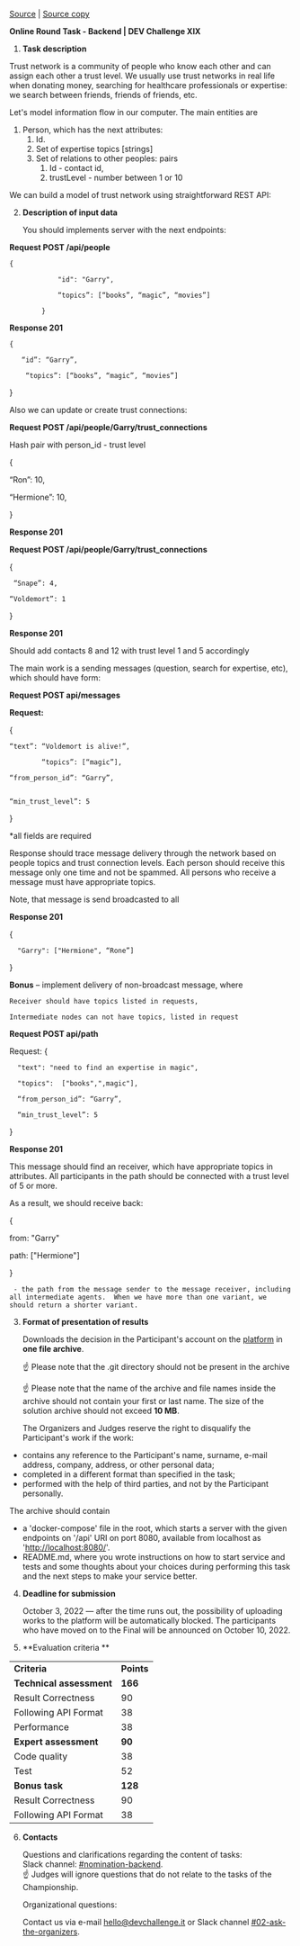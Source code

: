 [Source](https://docs.google.com/document/d/1fJcMrI3MQEze8QWbnL3ltiIR9_W1ShdL7KoFXUFNjpE/edit) | [Source copy](https://docs.google.com/document/d/1c4mFNtqpQgC0-oL_U1iJa7n_bE1TxfCW7s69352432A/edit)

**Online Round Task - Backend | DEV Challenge XIX**

1. **Task description**

Trust network is a community of people who know each other and can assign each other a trust level.  We usually use trust networks in real life when donating money,  searching for healthcare professionals or expertise: we search between friends, friends of friends, etc.

Let's model information flow in our computer.  The main entities are

1. Person, which has the next attributes:
   1. Id.
   2. Set of expertise topics [strings]
   3. Set of relations to other peoples:  pairs
      1. Id    -  contact id,
      2. trustLevel  - number between 1 or 10

We can build a model of trust network using straightforward REST API:


2. **Description of input data**

   You should implements server with the next endpoints:


**Request POST /api/people**

	{

                "id": "Garry",

                “topics”: [“books”, “magic”, “movies”]

            }

**Response 201**

 	{

  	   “id”: “Garry”,

  	    “topics”: [“books”, “magic”, “movies”]

}

Also we can update or create trust connections:

**Request POST /api/people/Garry/trust_connections**

Hash pair with person_id - trust level

{

“Ron”: 10,

“Hermione”: 10,

}

**Response 201**

**Request POST /api/people/Garry/trust_connections**

{

     “Snape”: 4,

    “Voldemort”: 1

}

**Response 201**

Should  add  contacts 8 and 12 with trust level 1 and 5 accordingly

The main work is a sending messages (question, search for expertise, etc), which should have form:

**Request POST  api/messages**

**Request:**

{

	“text”: “Voldemort is alive!”,

            “topics”: [“magic”],

	“from_person_id”: “Garry”,


    “min_trust_level”: 5

}

*all fields are required

Response should trace message delivery through the network based on people topics and trust connection levels. Each person should receive this message only one time and not be spammed.  All persons who receive a message must have appropriate topics.

Note, that message is send broadcasted to all

**Response 201**

{

      "Garry": ["Hermione", “Rone”]

}

**Bonus** – implement delivery of non-broadcast message, where

    Receiver should have topics listed in requests,

    Intermediate nodes can not have topics, listed in request

**Request POST api/path**

Request: {

      "text": "need to find an expertise in magic",

      "topics":  ["books",",magic"],

      “from_person_id”: “Garry”,

      “min_trust_level”: 5

}

**Response 201**

This message should  find an receiver, which have appropriate topics in attributes.  All participants in the path should be connected with a trust level of 5 or more.

As a result, we should receive back:

{

from: "Garry"

path: ["Hermione"]

}

     - the path from the message sender to the message receiver, including all intermediate agents.  When we have more than one variant, we should return a shorter variant.



3. **Format of presentation of results**

   Downloads the decision in the Participant's account on the [platform](https://app.devchallenge.it/) in **one file archive**.


    ☝️ Please note that the .git directory should not be present in the archive


    ☝️ Please note that the name of the archive and file names inside the archive should not contain your first or last name. The size of the solution archive should not exceed **10 MB**.


    The Organizers and Judges reserve the right to disqualify the Participant's work if the work:

* contains any reference to the Participant's name, surname, e-mail address, company, address, or other personal data;
* completed in a different format than specified in the task;
* performed with the help of third parties, and not by the Participant personally.

The archive should contain



*  a 'docker-compose'  file in the root,  which starts  a server with the given endpoints on '/api' URI on port  8080,  available from localhost as '[http://localhost:8080/](http://localhost:8080/)'.
* README.md,  where you wrote instructions on how to start service and tests and some thoughts about your choices during performing this task and the next steps to make your service better.
4. **Deadline for submission**

   October 3, 2022 — after the time runs out, the possibility of uploading works to the platform will be automatically blocked. The participants who have moved on to the Final will be announced on October 10, 2022.

5. **Evaluation criteria **

<table>
  <tr>
   <td>
<strong>Criteria</strong>
   </td>
   <td><strong>Points</strong>
   </td>
  </tr>
  <tr>
   <td><strong>Technical assessment</strong>
   </td>
   <td><strong>166</strong>
   </td>
  </tr>
  <tr>
   <td>Result Correctness
   </td>
   <td>90
   </td>
  </tr>
  <tr>
   <td>Following API  Format 
   </td>
   <td>38
   </td>
  </tr>
  <tr>
   <td>Performance
   </td>
   <td>38
   </td>
  </tr>
  <tr>
   <td><strong>Expert assessment</strong>
   </td>
   <td><strong>90</strong>
   </td>
  </tr>
  <tr>
   <td>Code quality
   </td>
   <td>38
   </td>
  </tr>
  <tr>
   <td>Test 
   </td>
   <td>52
   </td>
  </tr>
  <tr>
   <td><strong>Bonus task</strong>
   </td>
   <td><strong>128</strong>
   </td>
  </tr>
  <tr>
   <td>Result Correctness
   </td>
   <td>90
   </td>
  </tr>
  <tr>
   <td>Following API  Format 
   </td>
   <td>38
   </td>
  </tr>
</table>




6. **Contacts**

   Questions and clarifications regarding the content of tasks:  \
   Slack channel: [#nomination-backend](https://devchallengehq.slack.com/archives/C01AU5BJNMQ).  \
   ☝️ Judges will ignore questions that do not relate to the tasks of the Championship.


    Organizational questions: 


    Contact us via e-mail [hello@devchallenge.it](mailto:hello@devchallenge.it) or Slack channel [#02-ask-the-organizers](https://devchallengehq.slack.com/archives/C0431P42S0L).

